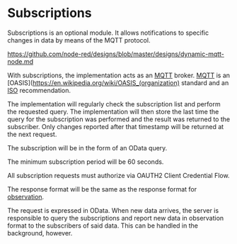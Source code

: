 # Subscriptions

Subscriptions is an optional module. It allows notifications to specific changes in data by means of the MQTT protocol.

https://github.com/node-red/designs/blob/master/designs/dynamic-mqtt-node.md

With subscriptions, the implementation acts as an [MQTT](https://en.wikipedia.org/wiki/MQTT) broker.
[MQTT](https://en.wikipedia.org/wiki/MQTT) is an [OASIS](https://en.wikipedia.org/wiki/OASIS_(organization) standard and an [ISO](https://en.wikipedia.org/wiki/International_Organization_for_Standardization) recommendation.

The implementation will regularly check the subscription list and perform the requested query. The implementation will then store the last time the query for the subscription was performed and the result was returned to the subscriber. Only changes reported after that timestamp will be returned at the next request.

The subscription will be in the form of an OData query.

The minimum subscription period will be 60 seconds.

All subscription requests must authorize via OAUTH2 Client Credential Flow.

The response format will be the same as the response format for [observation](../required/observation.md).

The request is expressed in OData.
When new data arrives, the server is responsible to query the subscriptions and report new data in observation format to the subscribers of said data.
This can be handled in the background, however.